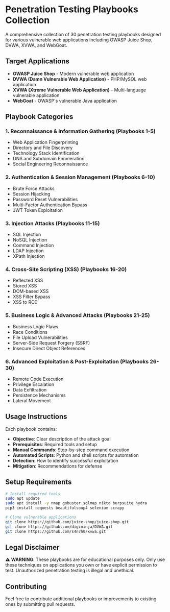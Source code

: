 # Penetration Testing Playbooks Collection

A comprehensive collection of 30 penetration testing playbooks designed for various vulnerable web applications including OWASP Juice Shop, DVWA, XVWA, and WebGoat.

## Target Applications

- **OWASP Juice Shop** - Modern vulnerable web application
- **DVWA (Damn Vulnerable Web Application)** - PHP/MySQL web application
- **XVWA (Xtreme Vulnerable Web Application)** - Multi-language vulnerable application
- **WebGoat** - OWASP's vulnerable Java application

## Playbook Categories

### 1. Reconnaissance & Information Gathering (Playbooks 1-5)

- Web Application Fingerprinting
- Directory and File Discovery
- Technology Stack Identification
- DNS and Subdomain Enumeration
- Social Engineering Reconnaissance

### 2. Authentication & Session Management (Playbooks 6-10)

- Brute Force Attacks
- Session Hijacking
- Password Reset Vulnerabilities
- Multi-Factor Authentication Bypass
- JWT Token Exploitation

### 3. Injection Attacks (Playbooks 11-15)

- SQL Injection
- NoSQL Injection
- Command Injection
- LDAP Injection
- XPath Injection

### 4. Cross-Site Scripting (XSS) (Playbooks 16-20)

- Reflected XSS
- Stored XSS
- DOM-based XSS
- XSS Filter Bypass
- XSS to RCE

### 5. Business Logic & Advanced Attacks (Playbooks 21-25)

- Business Logic Flaws
- Race Conditions
- File Upload Vulnerabilities
- Server-Side Request Forgery (SSRF)
- Insecure Direct Object References

### 6. Advanced Exploitation & Post-Exploitation (Playbooks 26-30)

- Remote Code Execution
- Privilege Escalation
- Data Exfiltration
- Persistence Mechanisms
- Lateral Movement

## Usage Instructions

Each playbook contains:

- **Objective**: Clear description of the attack goal
- **Prerequisites**: Required tools and setup
- **Manual Commands**: Step-by-step command execution
- **Automated Scripts**: Python and shell scripts for automation
- **Detection**: How to identify successful exploitation
- **Mitigation**: Recommendations for defense

## Setup Requirements

```bash
# Install required tools
sudo apt update
sudo apt install -y nmap gobuster sqlmap nikto burpsuite hydra
pip3 install requests beautifulsoup4 selenium scrapy

# Clone vulnerable applications
git clone https://github.com/juice-shop/juice-shop.git
git clone https://github.com/digininja/DVWA.git
git clone https://github.com/s4n7h0/xvwa.git
```

## Legal Disclaimer

⚠️ **WARNING**: These playbooks are for educational purposes only. Only use these techniques on applications you own or have explicit permission to test. Unauthorized penetration testing is illegal and unethical.

## Contributing

Feel free to contribute additional playbooks or improvements to existing ones by submitting pull requests.
